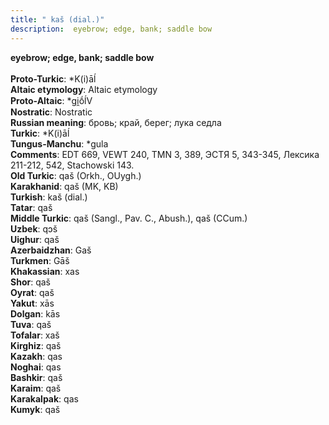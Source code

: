 ```yaml
---
title: " kaš (dial.)"
description:  eyebrow; edge, bank; saddle bow
---
```

<p data-pagefind-weight="0.5">
<strong> eyebrow; edge, bank; saddle bow</strong><br><br>
<strong>Proto-Turkic</strong>:  *K(i)āĺ<br>
<strong>Altaic etymology</strong>:  Altaic etymology<br>
<strong> Proto-Altaic</strong>:  *gi̯ṓĺV<br>
<strong>Nostratic</strong>:  Nostratic<br>
<strong>Russian meaning</strong>:  бровь; край, берег; лука седла<br>
<strong>Turkic</strong>:  *K(i)āĺ<br>
<strong>Tungus-Manchu</strong>:  *gula<br>
<strong>Comments</strong>:  EDT 669, VEWT 240, TMN 3, 389, ЭСТЯ 5, 343-345, Лексика 211-212, 542, Stachowski 143.<br>
<strong>Old Turkic</strong>:  qaš (Orkh., OUygh.)<br>
<strong>Karakhanid</strong>:  qaš (MK, KB)<br>
<strong>Turkish</strong>:  kaš (dial.)<br>
<strong>Tatar</strong>:  qaš<br>
<strong>Middle Turkic</strong>:  qaš (Sangl., Pav. C., Abush.), qaš (CCum.)<br>
<strong>Uzbek</strong>:  qɔš<br>
<strong>Uighur</strong>:  qaš<br>
<strong>Azerbaidzhan</strong>:  Gaš<br>
<strong>Turkmen</strong>:  Gāš<br>
<strong>Khakassian</strong>:  xas<br>
<strong>Shor</strong>:  qaš<br>
<strong>Oyrat</strong>:  qaš<br>
<strong>Yakut</strong>:  xās<br>
<strong>Dolgan</strong>:  kās<br>
<strong>Tuva</strong>:  qaš<br>
<strong>Tofalar</strong>:  xaš<br>
<strong>Kirghiz</strong>:  qaš<br>
<strong>Kazakh</strong>:  qas<br>
<strong>Noghai</strong>:  qas<br>
<strong>Bashkir</strong>:  qaš<br>
<strong>Karaim</strong>:  qaš<br>
<strong>Karakalpak</strong>:  qas<br>
<strong>Kumyk</strong>:  qaš<br>

</p>
